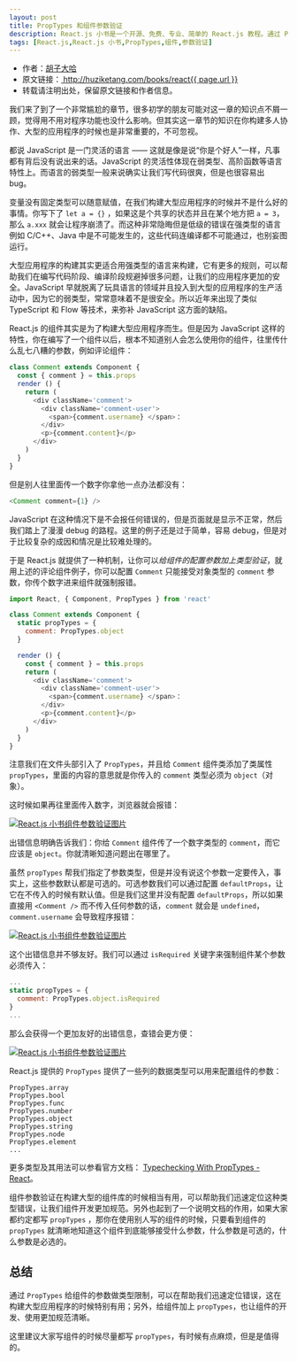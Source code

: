 ```yaml
---
layout: post
title: PropTypes 和组件参数验证
description: React.js 小书是一个开源、免费、专业、简单的 React.js 教程。通过 PropTypes 给组件参数做类型限制，帮助我们迅速定位错误。给组件加上 propTypes，也让组件的开发、使用更加规范清晰。
tags: [React.js,React.js 小书,PropTypes,组件,参数验证]
---
```


<ul style='font-size: 14px;'>
  <li>
    作者：<a href="https://www.zhihu.com/people/hu-zi-da-ha" target="_blank">胡子大哈</a>
  </li>
  <li>
    原文链接：<a href="http://huziketang.com/books/react{{ page.url }}"> http://huziketang.com/books/react{{ page.url }} </a>
  </li>
  <li>转载请注明出处，保留原文链接和作者信息。</li>
</ul>

我们来了到了一个非常尴尬的章节，很多初学的朋友可能对这一章的知识点不屑一顾，觉得用不用对程序功能也没什么影响。但其实这一章节的知识在你构建多人协作、大型的应用程序的时候也是非常重要的，不可忽视。

都说 JavaScript 是一门灵活的语言 —— 这就是像是说“你是个好人”一样，凡事都有背后没有说出来的话。JavaScript 的灵活性体现在弱类型、高阶函数等语言特性上。而语言的弱类型一般来说确实让我们写代码很爽，但是也很容易出 bug。

变量没有固定类型可以随意赋值，在我们构建大型应用程序的时候并不是什么好的事情。你写下了 `let a = {}` ，如果这是个共享的状态并且在某个地方把 `a = 3`，那么 `a.xxx` 就会让程序崩溃了。而这种非常隐晦但是低级的错误在强类型的语言例如 C/C++、Java 中是不可能发生的，这些代码连编译都不可能通过，也别妄图运行。 

大型应用程序的构建其实更适合用强类型的语言来构建，它有更多的规则，可以帮助我们在编写代码阶段、编译阶段规避掉很多问题，让我们的应用程序更加的安全。JavaScript 早就脱离了玩具语言的领域并且投入到大型的应用程序的生产活动中，因为它的弱类型，常常意味着不是很安全。所以近年来出现了类似 TypeScript 和 Flow 等技术，来弥补 JavaScript 这方面的缺陷。

React.js 的组件其实是为了构建大型应用程序而生。但是因为 JavaScript 这样的特性，你在编写了一个组件以后，根本不知道别人会怎么使用你的组件，往里传什么乱七八糟的参数，例如评论组件：

```javascript
class Comment extends Component {
  const { comment } = this.props
  render () {
    return (
      <div className='comment'>
        <div className='comment-user'>
          <span>{comment.username} </span>：
        </div>
        <p>{comment.content}</p>
      </div>
    )
  }
}
```

但是别人往里面传一个数字你拿他一点办法都没有：

```javascript
<Comment comment={1} />
```

JavaScript 在这种情况下是不会报任何错误的，但是页面就是显示不正常，然后我们踏上了漫漫 debug 的路程。这里的例子还是过于简单，容易 debug，但是对于比较复杂的成因和情况是比较难处理的。

于是 React.js 就提供了一种机制，让你可以*给组件的配置参数加上类型验证*，就用上述的评论组件例子，你可以配置 `Comment` 只能接受对象类型的 `comment` 参数，你传个数字进来组件就强制报错。

```javascript
import React, { Component, PropTypes } from 'react'

class Comment extends Component {
  static propTypes = {
    comment: PropTypes.object
  }

  render () {
    const { comment } = this.props
    return (
      <div className='comment'>
        <div className='comment-user'>
          <span>{comment.username} </span>：
        </div>
        <p>{comment.content}</p>
      </div>
    )
  }
}
```

注意我们在文件头部引入了 `PropTypes`，并且给 `Comment` 组件类添加了类属性 `propTypes`，里面的内容的意思就是你传入的 `comment` 类型必须为 `object`（对象）。

这时候如果再往里面传入数字，浏览器就会报错：

<a href="http://huzidaha.github.io/react-naive-book/assets/img/posts/BFC94736-56D0-42C2-B1A4-088334397D4D.png" target="_blank">![React.js 小书组件参数验证图片](http://huzidaha.github.io/react-naive-book/assets/img/posts/BFC94736-56D0-42C2-B1A4-088334397D4D.png)</a>

出错信息明确告诉我们：你给 `Comment` 组件传了一个数字类型的 `comment`，而它应该是 `object`。你就清晰知道问题出在哪里了。

虽然 `propTypes` 帮我们指定了参数类型，但是并没有说这个参数一定要传入，事实上，这些参数默认都是可选的。可选参数我们可以通过配置 `defaultProps`，让它在不传入的时候有默认值。但是我们这里并没有配置 `defaultProps`，所以如果直接用 `<Comment />` 而不传入任何参数的话，`comment` 就会是 `undefined`，`comment.username` 会导致程序报错：

<a href="http://huzidaha.github.io/react-naive-book/assets/img/posts/CCDCBB39-A469-4EE7-9D85-F32AA7C9F4E0.png" target="_blank">![React.js 小书组件参数验证图片](http://huzidaha.github.io/react-naive-book/assets/img/posts/CCDCBB39-A469-4EE7-9D85-F32AA7C9F4E0.png)</a>

这个出错信息并不够友好。我们可以通过 `isRequired` 关键字来强制组件某个参数必须传入：

```javascript
...
static propTypes = {
  comment: PropTypes.object.isRequired
}
...
```

那么会获得一个更加友好的出错信息，查错会更方便：

<a href="http://huzidaha.github.io/react-naive-book/assets/img/posts/E1896DA9-0ED6-4A99-B7B5-EEC260FB9814.png" target="_blank">![React.js 小书组件参数验证图片](http://huzidaha.github.io/react-naive-book/assets/img/posts/E1896DA9-0ED6-4A99-B7B5-EEC260FB9814.png)</a>

React.js 提供的 `PropTypes` 提供了一些列的数据类型可以用来配置组件的参数：

```
PropTypes.array
PropTypes.bool
PropTypes.func
PropTypes.number
PropTypes.object
PropTypes.string
PropTypes.node
PropTypes.element
...
```

更多类型及其用法可以参看官方文档： [Typechecking With PropTypes - React](https://facebook.github.io/react/docs/typechecking-with-proptypes.html)。

组件参数验证在构建大型的组件库的时候相当有用，可以帮助我们迅速定位这种类型错误，让我们组件开发更加规范。另外也起到了一个说明文档的作用，如果大家都约定都写 `propTypes` ，那你在使用别人写的组件的时候，只要看到组件的 `propTypes` 就清晰地知道这个组件到底能够接受什么参数，什么参数是可选的，什么参数是必选的。

## 总结
通过 `PropTypes` 给组件的参数做类型限制，可以在帮助我们迅速定位错误，这在构建大型应用程序的时候特别有用；另外，给组件加上 `propTypes`，也让组件的开发、使用更加规范清晰。

这里建议大家写组件的时候尽量都写 `propTypes`，有时候有点麻烦，但是是值得的。